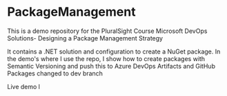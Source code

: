 # PackageManagement
This is a demo repository for the PluralSight Course Microsoft DevOps Solutions- Designing a Package Management Strategy

It contains a .NET solution and configuration to create a NuGet package.
In the demo's where I use the repo, I show how to create packages with Semantic Versioning and push this to Azure DevOps Artifacts and GitHub Packages
changed to dev branch

Live demo
l
